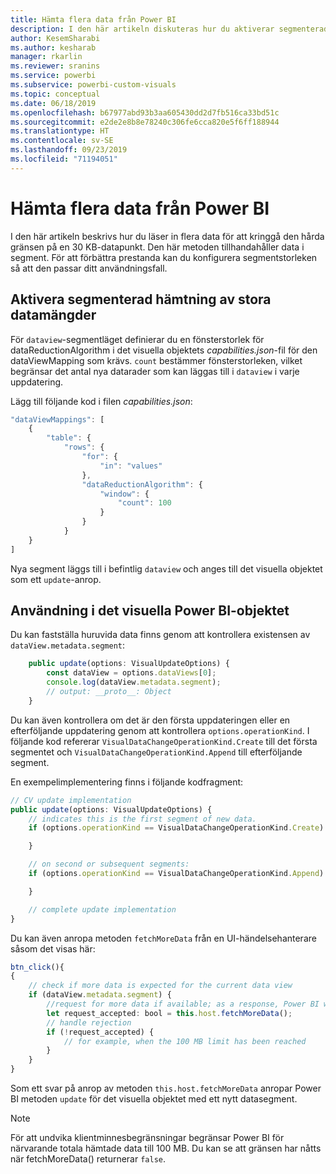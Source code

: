 ```yaml
---
title: Hämta flera data från Power BI
description: I den här artikeln diskuteras hur du aktiverar segmenterad hämtning av stora datamängder för visuella Power BI-objekt.
author: KesemSharabi
ms.author: kesharab
manager: rkarlin
ms.reviewer: sranins
ms.service: powerbi
ms.subservice: powerbi-custom-visuals
ms.topic: conceptual
ms.date: 06/18/2019
ms.openlocfilehash: b67977abd93b3aa605430dd2d7fb516ca33bd51c
ms.sourcegitcommit: e2de2e8b8e78240c306fe6cca820e5f6ff188944
ms.translationtype: HT
ms.contentlocale: sv-SE
ms.lasthandoff: 09/23/2019
ms.locfileid: "71194051"
---
```

# <a name="fetch-more-data-from-power-bi"></a>Hämta flera data från Power BI

I den här artikeln beskrivs hur du läser in flera data för att kringgå den hårda gränsen på en 30 KB-datapunkt. Den här metoden tillhandahåller data i segment. För att förbättra prestanda kan du konfigurera segmentstorleken så att den passar ditt användningsfall.  

## <a name="enable-a-segmented-fetch-of-large-datasets"></a>Aktivera segmenterad hämtning av stora datamängder

För `dataview`-segmentläget definierar du en fönsterstorlek för dataReductionAlgorithm i det visuella objektets *capabilities.json*-fil för den dataViewMapping som krävs. `count` bestämmer fönsterstorleken, vilket begränsar det antal nya datarader som kan läggas till i `dataview` i varje uppdatering.

Lägg till följande kod i filen *capabilities.json*:

```typescript
"dataViewMappings": [
    {
        "table": {
            "rows": {
                "for": {
                    "in": "values"
                },
                "dataReductionAlgorithm": {
                    "window": {
                        "count": 100
                    }
                }
            }
    }
]
```

Nya segment läggs till i befintlig `dataview` och anges till det visuella objektet som ett `update`-anrop.

## <a name="usage-in-the-power-bi-visual"></a>Användning i det visuella Power BI-objektet

Du kan fastställa huruvida data finns genom att kontrollera existensen av `dataView.metadata.segment`:

```typescript
    public update(options: VisualUpdateOptions) {
        const dataView = options.dataViews[0];
        console.log(dataView.metadata.segment);
        // output: __proto__: Object
    }
```

Du kan även kontrollera om det är den första uppdateringen eller en efterföljande uppdatering genom att kontrollera `options.operationKind`. I följande kod refererar `VisualDataChangeOperationKind.Create` till det första segmentet och `VisualDataChangeOperationKind.Append` till efterföljande segment.

En exempelimplementering finns i följande kodfragment:

```typescript
// CV update implementation
public update(options: VisualUpdateOptions) {
    // indicates this is the first segment of new data.
    if (options.operationKind == VisualDataChangeOperationKind.Create) {

    }

    // on second or subsequent segments:
    if (options.operationKind == VisualDataChangeOperationKind.Append) {

    }

    // complete update implementation
}
```

Du kan även anropa metoden `fetchMoreData` från en UI-händelsehanterare såsom det visas här:

```typescript
btn_click(){
{
    // check if more data is expected for the current data view
    if (dataView.metadata.segment) {
        //request for more data if available; as a response, Power BI will call update method
        let request_accepted: bool = this.host.fetchMoreData();
        // handle rejection
        if (!request_accepted) {
            // for example, when the 100 MB limit has been reached
        }
    }
}
```

Som ett svar på anrop av metoden `this.host.fetchMoreData` anropar Power BI metoden `update` för det visuella objektet med ett nytt datasegment.

> [!NOTE]
> För att undvika klientminnesbegränsningar begränsar Power BI för närvarande totala hämtade data till 100 MB. Du kan se att gränsen har nåtts när fetchMoreData() returnerar `false`.
